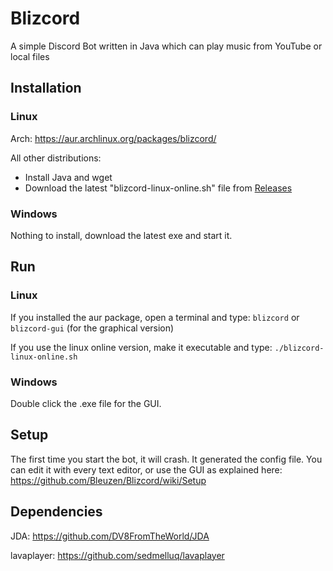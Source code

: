 # Blizcord
A simple Discord Bot written in Java which can play music from YouTube or local files

## Installation
### Linux
Arch: https://aur.archlinux.org/packages/blizcord/

All other distributions:
 - Install Java and wget
 - Download the latest "blizcord-linux-online.sh" file from [Releases](https://github.com/Bleuzen/Blizcord/releases)

### Windows
Nothing to install, download the latest exe and start it.

## Run
### Linux
If you installed the aur package, open a terminal and type: ```blizcord``` or ```blizcord-gui``` (for the graphical version)

If you use the linux online version, make it executable and type: ```./blizcord-linux-online.sh```

### Windows
Double click the .exe file for the GUI.

## Setup
The first time you start the bot, it will crash. It generated the config file. You can edit it with every text editor, or use the GUI as explained here: https://github.com/Bleuzen/Blizcord/wiki/Setup

## Dependencies
JDA: https://github.com/DV8FromTheWorld/JDA

lavaplayer: https://github.com/sedmelluq/lavaplayer
